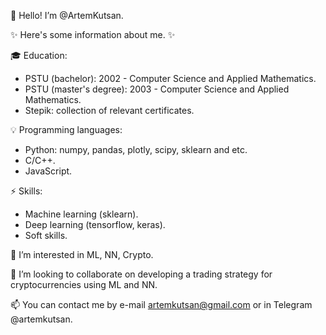 👋 Hello! I’m @ArtemKutsan.

✨ Here's some information about me. ✨

🎓 Education:
- PSTU (bachelor): 2002 - Computer Science and Applied Mathematics.
- PSTU (master's degree): 2003 - Computer Science and Applied Mathematics.
- Stepik: collection of relevant certificates.

💡 Programming languages:
- Python: numpy, pandas, plotly, scipy, sklearn and etс.
- C/C++.
- JavaScript.

⚡️ Skills:
- Machine learning (sklearn).
- Deep learning (tensorflow, keras).
- Soft skills.

👀 I’m interested in ML, NN, Crypto.

💞️ I’m looking to collaborate on developing a trading strategy for cryptocurrencies using ML and NN.

📫 You can contact me by e-mail artemkutsan@gmail.com or in Telegram @artemkutsan.
